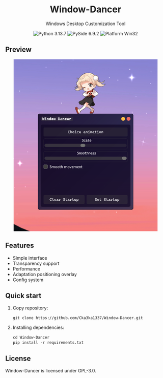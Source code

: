 
  <h1 align="center">
  Window-Dancer
</h1>
<p align="center">
  Windows Desktop Customization Tool
</p>

<p align="center">

  <a style="text-decoration:none">
    <img src="https://img.shields.io/badge/Python-3.13.7-blue.svg?color=00B16A](https://www.python.org/static/community_logos/python-logo.png" alt="Python 3.13.7"/>
  </a>

  <a style="text-decoration:none">
    <img src="https://img.shields.io/badge/PySide-6.9.2-blue?color=00B16A" alt="PySide 6.9.2"/>
  </a>

  <a style="text-decoration:none">
    <img src="https://img.shields.io/badge/Platform-Win32%20-blue?color=00B16A" alt="Platform Win32"/>
  </a>
</p>


## Preview
<div align="center">
  <img alt="image" src="https://github.com/Cka3ka1337/Window-Dancer/blob/main/preview.png?raw=true" />
</div>



## Features
* Simple interface
* Transparency support
* Performance
* Adaptation positioning overlay
* Config system


## Quick start
1. Copy repository:

    ```git
    git clone https://github.com/Cka3ka1337/Window-Dancer.git
    ```
2. Installing dependencies:
  
    ```shell
    cd Window-Dancer
    pip install -r requirements.txt
    ```
    
## License
Window-Dancer is licensed under GPL-3.0.
